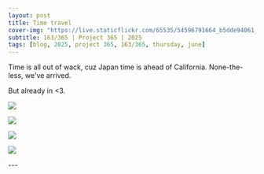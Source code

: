 ```yaml
---
layout: post
title: Time travel
cover-img: "https://live.staticflickr.com/65535/54596791664_b5dde94061_h.jpg"
subtitle: 163/365 | Project 365 | 2025
tags: [blog, 2025, project 365, 163/365, thursday, june]
---
```

<style>
  .intro-header.big-img {
    background-position:center; 
  }
</style>
Time is all out of wack, cuz Japan time is ahead of California. None-the-less, we've arrived.

But already in <3.
<p class="post-img-wrap">
  <img src="https://live.staticflickr.com/65535/54596791664_b5dde94061_h.jpg">
</p>
<p class="post-img-wrap">
  <img src="https://live.staticflickr.com/65535/54597126155_c7e1ef6d3b_h.jpg">
</p>
<p class="post-img-wrap">
  <img src="https://live.staticflickr.com/65535/54597126255_10ae1771ef_h.jpg">
</p>
<p class="post-img-wrap">
  <img src="https://live.staticflickr.com/65535/54595945237_90622641c3_h.jpg">
</p>
---

